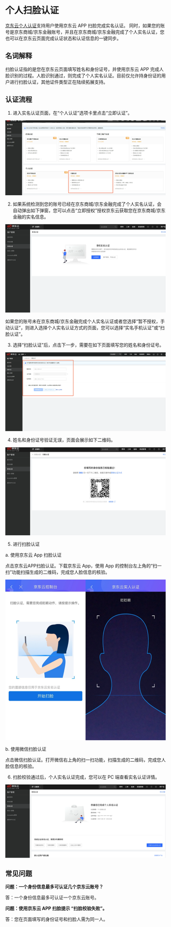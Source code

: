 # 个人扫脸认证

[京东云个人认证](https://realname.jdcloud.com/account/verify)支持用户使用京东云 APP 扫脸完成实名认证。 同时，如果您的账号是京东商城/京东金融账号，并且在京东商城/京东金融完成了个人实名认证，您也可以在京东云页面完成认证状态和认证信息的一键同步。

## 名词解释

扫脸认证指的是您在京东云页面填写姓名和身份证号，并使用京东云 APP 完成人脸识别的过程。人脸识别通过，则完成了个人实名认证。目前仅允许持身份证的用户进行扫脸认证，其他证件类型正在陆续拓展支持。

## 认证流程

1. 进入实名认证页面，在“个人认证”选项卡里点击“立即认证”。

![face1](../../../../image/User/newnewrealname/face1.png)
 
2. 如果系统检测到您的账号已经在京东商城/京东金融完成了个人实名认证，会自动弹出如下弹窗，您可以点击“立即授权”授权京东云获取您在京东商城/京东金融的实名信息。

![face2](../../../../image/User/newnewrealname/face2.png)
 
如果您的账号未在京东商城/京东金融完成个人实名认证或者您选择“暂不授权，手动认证”，则进入选择个人实名认证方式的页面，您可以选择“实名手机认证”或“扫脸认证”。

3. 选择“扫脸认证”后，点击下一步，需要在如下页面填写您的姓名和身份证号。

![face3](../../../../image/User/newnewrealname/face3.png)

4. 姓名和身份证号验证无误，页面会展示如下二维码。

![face4](../../../../image/User/newnewrealname/face4.png)
 
5. 进行扫脸认证

a. 使用京东云 App 扫脸认证

点击京东云APP扫脸认证。下载京东云 App，使用 App 的控制台左上角的“扫一扫”功能扫描生成的二维码，完成您人脸信息的核验。

![face5](../../../../image/User/newnewrealname/face5.png)
 
b. 使用微信扫脸认证

点击微信扫脸认证。打开微信右上角的扫一扫功能，扫描生成的二维码，完成您人脸信息的核验。

6. 扫脸校验通过后，个人实名认证完成，您可以在 PC 端查看实名认证详情。
	
![face6](../../../../image/User/newnewrealname/face6.png)
 
## 常见问题
**问题：一个身份信息最多可认证几个京东云账号？**

答：一个身份信息最多可认证一个京东云账号。

**问题：使用京东云 APP 扫脸提示 “扫脸校验失败”。**

答：您在页面填写的身份证号和扫脸人需为同一人。

